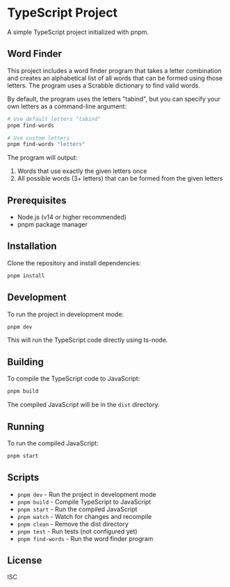 # TypeScript Project

A simple TypeScript project initialized with pnpm.

## Word Finder

This project includes a word finder program that takes a letter combination and creates an alphabetical list of all words that can be formed using those letters. The program uses a Scrabble dictionary to find valid words.

By default, the program uses the letters "tabind", but you can specify your own letters as a command-line argument:

```bash
# Use default letters "tabind"
pnpm find-words

# Use custom letters
pnpm find-words "letters"
```

The program will output:
1. Words that use exactly the given letters once
2. All possible words (3+ letters) that can be formed from the given letters

## Prerequisites

- Node.js (v14 or higher recommended)
- pnpm package manager

## Installation

Clone the repository and install dependencies:

```bash
pnpm install
```

## Development

To run the project in development mode:

```bash
pnpm dev
```

This will run the TypeScript code directly using ts-node.

## Building

To compile the TypeScript code to JavaScript:

```bash
pnpm build
```

The compiled JavaScript will be in the `dist` directory.

## Running

To run the compiled JavaScript:

```bash
pnpm start
```

## Scripts

- `pnpm dev` - Run the project in development mode
- `pnpm build` - Compile TypeScript to JavaScript
- `pnpm start` - Run the compiled JavaScript
- `pnpm watch` - Watch for changes and recompile
- `pnpm clean` - Remove the dist directory
- `pnpm test` - Run tests (not configured yet)
- `pnpm find-words` - Run the word finder program

## License

ISC 